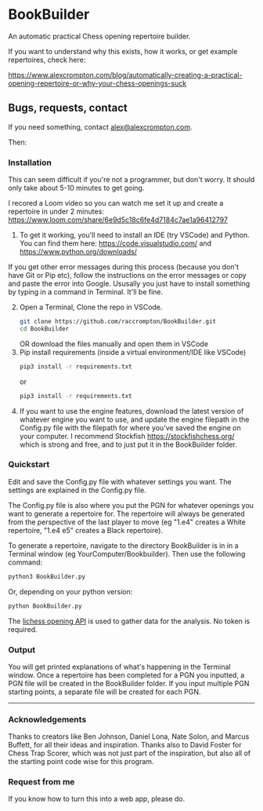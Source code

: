 

# BookBuilder
An automatic practical Chess opening repertoire builder.


If you want to understand why this exists, how it works, or get example repertoires, check here:

https://www.alexcrompton.com/blog/automatically-creating-a-practical-opening-repertoire-or-why-your-chess-openings-suck


## Bugs, requests, contact
If you need something, contact alex@alexcrompton.com.

Then:

<!-- INSTALLATION -->
### Installation
This can seem difficult if you're not a programmer, but don't worry. It should only take about 5-10 minutes to get going.

I recored a Loom video so you can watch me set it up and create a repertoire in under 2 minutes: https://www.loom.com/share/6e9d5c18c6fe4d7184c7ae1a96412797

1. To get it working, you'll need to install an IDE (try VSCode) and Python. You can find them here: https://code.visualstudio.com/ and https://www.python.org/downloads/ 

If you get other error messages during this process (because you don't have Git or Pip etc), follow the instructions on the error messages or copy and paste the error into Google. Ususally you just have to install something by typing in a command in Terminal. It'll be fine.

2. Open a Terminal, Clone the repo in VSCode.
   ```sh
   git clone https://github.com/raccrompton/BookBuilder.git
   cd BookBuilder
   ```
   OR
   download the files manually and open them in VSCode
3. Pip install requirements (inside a virtual environment/IDE like VSCode)
   ```sh
   pip3 install -r requirements.txt
   ```
   or
      ```sh
   pip3 install -r requirements.txt
   ```
4. If you want to use the engine features, download the latest version of whatever engine you want to use, and update the engine filepath in the Config.py file with the filepath for where you've saved the engine on your computer. I recommend Stockfish https://stockfishchess.org/ which is strong and free, and to just put it in the BookBuilder folder.


<!-- QUICKSTART -->
### Quickstart

Edit and save the Config.py file with whatever settings you want. The settings are explained in the Config.py file.

The Config.py file is also where you put the PGN for whatever openings you want to generate a repertoire for. The repertoire will always be generated from the perspective of the last player to move (eg "1.e4" creates a White repertoire, "1.e4 e5" creates a Black repertoire).

To generate a repertoire, navigate to the directory BookBuilder is in in a Terminal window (eg YourComputer/Bookbuilder). Then use the following command:

   ```sh
   python3 BookBuilder.py
   ```
Or, depending on your python version:

   ```sh
   python BookBuilder.py
   ```


The [lichess opening API](https://lichess.org/api) is used to gather data for the analysis. No token is required.



### Output
You will get printed explanations of what's happening in the Terminal window. Once a repertoire has been completed for a PGN you inputted, a PGN file will be created in the BookBuilder folder. If you input multiple PGN starting points, a separate file will be created for each PGN.

---
<!-- ACKNOWLEDGEMENTS -->
### Acknowledgements

Thanks to creators like Ben Johnson, Daniel Lona, Nate Solon, and Marcus Buffett, for all their ideas and inspiration. Thanks also to David Foster for Chess Trap Scorer, which was not just part of the inspiration, but also all of the starting point code wise for this program. 

### Request from me
If you know how to turn this into a web app, please do.
